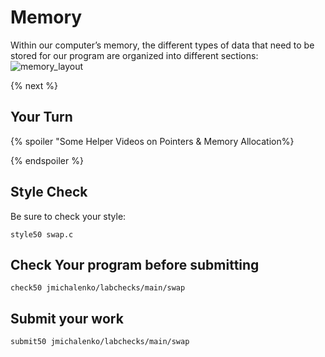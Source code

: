 # Memory

Within our computer’s memory, the different types of data that need to be stored for our program are organized into different sections:
![memory_layout](https://raw.githubusercontent.com/jmichalenko/cs50labs/2020/memory/memory_layout.png)



{% next %}

## Your Turn





{% spoiler "Some Helper Videos on Pointers & Memory Allocation%}

{% endspoiler %}

## Style Check
Be sure to check your style:

```
style50 swap.c
```
## Check Your program before submitting
```
check50 jmichalenko/labchecks/main/swap
```
## Submit your work
```
submit50 jmichalenko/labchecks/main/swap
